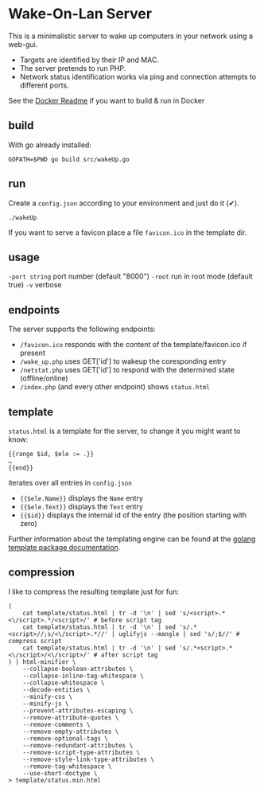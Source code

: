 # Wake-On-Lan Server

This is a minimalistic server to wake up computers in your network using a web-gui.

- Targets are identified by their IP and MAC.
- The server pretends to run PHP. 
- Network status identification works via ping and connection attempts to different ports.

See the [Docker Readme](Docker/README.md) if you want to build & run in Docker

## build
With go already installed:

    GOPATH=$PWD go build src/wakeUp.go


## run
Create a `config.json` according to your environment and just do it (✔).

    ./wakeUp

If you want to serve a favicon place a file `favicon.ico` in the template dir.

## usage
`-port string`	port number (default "8000")
`-root` 		run in root mode (default true)
`-v`			verbose

## endpoints
The server supports the following endpoints:
- `/favicon.ico` responds with the content of the template/favicon.ico if present
- `/wake_up.php` uses GET['id'] to wakeup the coresponding entry
- `/netstat.php` uses GET['id'] to respond with the determined state (offline/online)
- `/index.php` (and every other endpoint) shows `status.html`

## template
`status.html` is a template for the server, to change it you might want to know:

    {{range $id, $ele := .}}
    …
    {{end}}

iterates over all entries in `config.json`

- `{{$ele.Name}}` displays the `Name` entry
- `{{$ele.Text}}` displays the `Text` entry
- `{{$id}}` displays the internal id of the entry (the position starting with zero)

Further information about the templating engine can be found at the [golang template package documentation](https://golang.org/pkg/html/template).

## compression
I like to compress the resulting template just for fun:

	(
		cat template/status.html | tr -d '\n' | sed 's/<script>.*<\/script>.*/<script>/' # before script tag
		cat template/status.html | tr -d '\n' | sed 's/.*<script>//;s/<\/script>.*//' | uglifyjs --mangle | sed 's/;$//' # compress script
		cat template/status.html | tr -d '\n' | sed 's/.*<script>.*<\/script>/<\/script>/' # after script tag
	) | html-minifier \
		--collapse-boolean-attributes \
		--collapse-inline-tag-whitespace \
		--collapse-whitespace \
		--decode-entities \
		--minify-css \
		--minify-js \
		--prevent-attributes-escaping \
		--remove-attribute-quotes \
		--remove-comments \
		--remove-empty-attributes \
		--remove-optional-tags \
		--remove-redundant-attributes \
		--remove-script-type-attributes \
		--remove-style-link-type-attributes \
		--remove-tag-whitespace \
		--use-short-doctype \
	> template/status.min.html